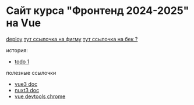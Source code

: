 # Сайт курса "Фронтенд 2024-2025" на Vue
[deploy](https://nuxt-front-app.vercel.app/) [тут ссылочка на фигму]() [тут ссылочка на бек ?]()

история:
- [todo 1](https://github.com/mgvts/nuxt_front_app/blob/master/todos/todo1.md)


полезные ссылочки
- [vue3 doc](https://vuejs.org/)
- [nuxt3 doc](https://nuxt.com/)
- [vue devtools chrome](https://chromewebstore.google.com/detail/vuejs-devtools/nhdogjmejiglipccpnnnanhbledajbpd?hl=en)
